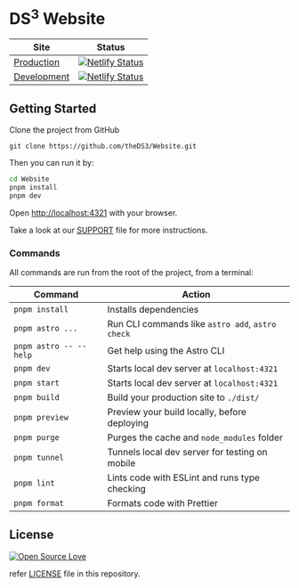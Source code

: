 # DS<sup>3</sup> Website

| Site                                   | Status                                                                                                                                                        |
| -------------------------------------- | ------------------------------------------------------------------------------------------------------------------------------------------------------------- |
| [Production](https://ds3utsc.com)      | [![Netlify Status](https://api.netlify.com/api/v1/badges/14115eba-7e02-4351-80ce-9da8a136ca6b/deploy-status)](https://app.netlify.com/sites/ds3-main/deploys) |
| [Development](https://dev.ds3utsc.com) | [![Netlify Status](https://api.netlify.com/api/v1/badges/a69e3dee-1833-4ec8-a5ba-a62b66e9714c/deploy-status)](https://app.netlify.com/sites/ds3-dev/deploys)  |

## Getting Started

Clone the project from GitHub

```git
git clone https://github.com/theDS3/Website.git
```

Then you can run it by:

```sh
cd Website
pnpm install
pnpm dev
```

Open [http://localhost:4321](http://localhost:4321) with your browser.

Take a look at our [SUPPORT](./SUPPORT.md) file for more instructions.

### Commands

All commands are run from the root of the project, from a terminal:

| Command                | Action                                           |
| ---------------------- | ------------------------------------------------ |
| `pnpm install`         | Installs dependencies                            |
| `pnpm astro ...`       | Run CLI commands like `astro add`, `astro check` |
| `pnpm astro -- --help` | Get help using the Astro CLI                     |
| `pnpm dev`             | Starts local dev server at `localhost:4321`      |
| `pnpm start`           | Starts local dev server at `localhost:4321`      |
| `pnpm build`           | Build your production site to `./dist/`          |
| `pnpm preview`         | Preview your build locally, before deploying     |
| `pnpm purge`           | Purges the cache and `node_modules` folder       |
| `pnpm tunnel`          | Tunnels local dev server for testing on mobile   |
| `pnpm lint`            | Lints code with ESLint and runs type checking    |
| `pnpm format`          | Formats code with Prettier                       |

## License

[![Open Source Love](https://badges.frapsoft.com/os/mit/mit.svg?v=102)](LICENSE)

refer [LICENSE](./LICENSE.md) file in this repository.
